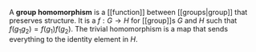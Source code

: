 A **group homomorphism** is a [[function]] between [[groups|group]] that preserves structure. It is a $f: G\to H$ for [[group]]s $G$ and $H$ such that $f(g_1g_2)=f(g_1)f(g_2)$. The trivial homomorphism is a map that sends everything to the identity element in $H$.
